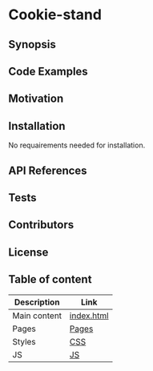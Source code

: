 # Cookie-stand

## Synopsis 


## Code Examples 

## Motivation

## Installation 

No requairements needed for installation. 

## API References

## Tests

## Contributors

## License

## Table of content 

Description|Link
---|---
Main content | [index.html](index.html)
Pages | [Pages](pages)
Styles | [CSS](css)
JS | [JS](Js)


